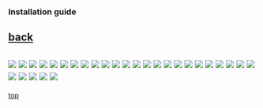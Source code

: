 ### Installation guide
[back](https://github.com/River911009/RobotCar)
------------
![](./img1.jpg)
![](./img2.jpg)
![](./img3.jpg)
![](./img4.jpg)
![](./img5.jpg)
![](./img6.jpg)
![](./img7.jpg)
![](./img8.jpg)
![](./img9.jpg)
![](./img10.jpg)
![](./img11.jpg)
![](./img12.jpg)
![](./img13.jpg)
![](./img14.jpg)
![](./img15.jpg)
![](./img16.jpg)
![](./img17.jpg)
![](./img18.jpg)
![](./img19.jpg)
![](./img20.jpg)
![](./img21.jpg)
![](./img22.jpg)
![](./img23.jpg)
![](./img24.jpg)
![](./img25.jpg)
![](./img26.jpg)
![](./img27.jpg)
![](./img28.jpg)
![](./img29.jpg)
------------
[top](./guide.md)
